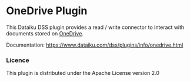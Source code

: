 # OneDrive Plugin

This Dataiku DSS plugin provides a read / write connector to interact with documents stored on [OneDrive](https://onedrive.live.com/about).

Documentation: https://www.dataiku.com/dss/plugins/info/onedrive.html


### Licence
This plugin is distributed under the Apache License version 2.0